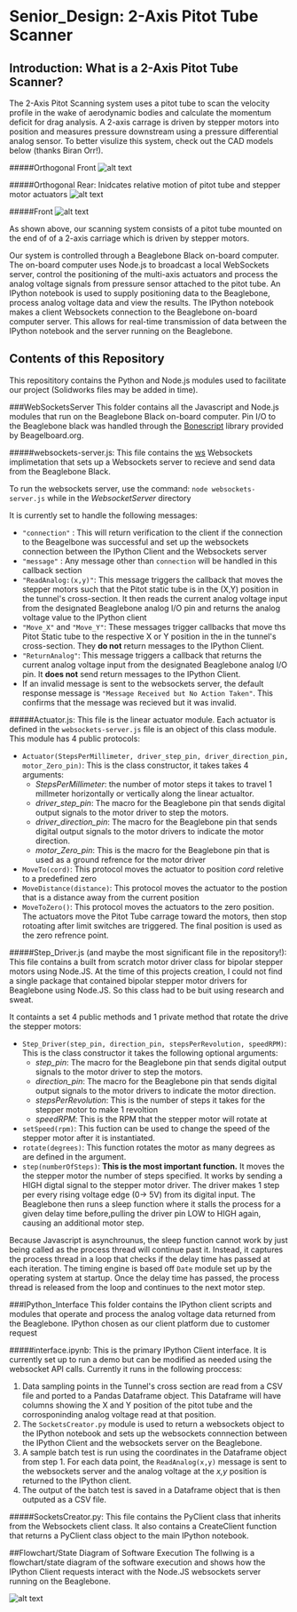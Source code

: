 Senior_Design: 2-Axis Pitot Tube Scanner 
================================
Introduction: What is a 2-Axis Pitot Tube Scanner?
------------------------------
The 2-Axis Pitot Scanning system uses a pitot tube to scan the velocity profile in the wake of aerodynamic bodies and calculate the momentum deficit for drag analysis. A 2-axis carrage is driven by stepper motors into position and measures pressure downstream using a pressure differential analog sensor. To better visulize this system, check out the CAD models below (thanks Biran Orr!).

#####Orthogonal Front
![alt text](https://github.com/alexlerikos/Senior_Design/blob/master/README_images/Orthogonal_Front.png)

#####Orthogonal Rear: Inidcates relative motion of pitot tube and stepper motor actuators
![alt text](https://github.com/alexlerikos/Senior_Design/blob/master/README_images/Orthogonal_Rear.png)

#####Front
![alt text](https://github.com/alexlerikos/Senior_Design/blob/master/README_images/Front.png)

As shown above, our scanning system consists of a pitot tube mounted on the end of of a 2-axis carriage which is driven by stepper motors. 

Our system is controlled through a Beaglebone Black on-board computer. The on-board computer uses Node.js to broadcast a local WebSockets server, control the positioning of the multi-axis actuators and process the analog voltage signals from pressure sensor attached to the pitot tube. An IPython notebook is used to supply positioning data to the Beaglebone, process analog voltage data and view the results. The IPython notebook makes a client Websockets connection to the Beaglebone on-board computer server. This allows for real-time transmission of data between the IPython notebook and the server running on the Beaglebone. 
	

Contents of this Repository
--------------------------------------

This reposititory contains the Python and Node.js modules used to facilitate our project (Solidworks files may be added in time). 

###WebSocketsServer
This folder contains all the Javascript and Node.js modules that run on the Beaglebone Black on-board computer. Pin I/O to the Beaglebone black was handled through the [Bonescript](http://beagleboard.org/Support/BoneScript) library provided by Beagelboard.org.

#####websockets-server.js:
This file contains the [ws](https://einaros.github.io/ws/) Websockets implimetation that sets up a Websockets server to recieve and send data from the Beaglebone Black. 

To run the websockets server, use the command: `node websockets-server.js` while in the *WebsocketServer* directory

It is currently set to handle the following messages:

* `"connection"` : This will return verification to the client if the connection to the Beagelbone was successful and set up the websockets connection between the IPython Client and the Websockets server
* `"message"` : Any message other than `connection` will be handled in this callback section
* `"ReadAnalog:(x,y)"`: This message triggers the callback that moves the stepper motors such that the Pitot static tube is in the (X,Y) position in the  tunnel's cross-section. It then reads the current analog voltage input from the designated Beaglebone analog I/O pin and returns the analog voltage value to the IPython client
* `"Move_X"` and `"Move_Y"`: These messages trigger callbacks that move ths Pitot Static tube to the respective X or Y position in the in the  tunnel's cross-section. They **do not** return messages to the IPython Client.
* `"ReturnAnalog"`: This message triggers a callback that returns the current analog voltage input from the designated Beaglebone analog I/O pin. It **does not** send return messages to the IPython Client.
* If an invalid message is sent to the websockets server, the default response message is `"Message Received but No Action Taken"`. This confirms that the message was recieved but it was invalid.

#####Actuator.js:
This file is the linear actuator module. Each actuator is defined in the `websockets-server.js` file is an object of this class module. This module has 4 public protocols:

* `Actuator(StepsPerMillimeter, driver_step_pin, driver_direction_pin, motor_Zero_pin)`: This is the class constructor, it takes takes 4 arguments:
	* *StepsPerMillimeter*: the number of motor steps it takes to travel 1 millmeter horizontally or vertically along the linear actualtor.
	* *driver_step_pin*: The macro for the Beaglebone pin that sends digital output signals to the motor driver to step the motors.
	* *driver_direction_pin*: The macro for the Beaglebone pin that sends digital output signals to the motor drivers to indicate the motor direction.
	* *motor_Zero_pin*: This is the macro for the Beaglebone pin that is used as a ground refrence for the motor driver
* `MoveTo(cord)`: This protocol moves the actuator to position *cord* reletive to a predefined zero
* `MoveDistance(distance)`: This protocol moves the actuator to the postion that is a distance away from the current position
* `MoveToZero()`: This protocol moves the actuators to the zero position. The actuators move the Pitot Tube carrage toward the motors, then stop rotoating after limit switches are triggered. The final position is used as the zero refrence point.

#####Step_Driver.js (and maybe the most significant file in the repository!):
This file contains a built from scratch motor driver class for bipolar stepper motors using Node.JS. At the time of this projects creation, I could not find a single package that contained bipolar stepper motor drivers for Beaglebone using Node.JS. So this class had to be buit using research and sweat.  

It containts a set 4 public methods and 1 private method that rotate the drive the stepper motors:
* `Step_Driver(step_pin, direction_pin, stepsPerRevolution, speedRPM)`: This is the class constructor it takes the following optional arguments:
	* *step_pin*: The macro for the Beaglebone pin that sends digital output signals to the motor driver to step the motors.
	* *direction_pin*:  The macro for the Beaglebone pin that sends digital output signals to the motor drivers to indicate the motor direction.
	* *stepsPerRevolution*: This is the number of steps it takes for the stepper motor to make 1 revoltion
	* *speedRPM*: This is the RPM that the stepper motor will rotate at
* `setSpeed(rpm)`: This fuction can be used to change the speed of the stepper motor after it is instantiated.
* `rotate(degrees)`: This function rotates the motor as many degrees as are defined in the argument. 
* `step(numberOfSteps)`: **This is the most important function.** It moves the the stepper motor the number of steps specified. It works by sending a HIGH digtal signal to the stepper motor driver. The driver makes 1 step per every rising voltage edge (0-> 5V) from its digital input. The Beaglebone then runs a sleep function where it stalls the process for a given delay time before,pulling the driver pin LOW to HIGH again, causing an additional motor step.

Because Javascript is asynchrounus, the sleep function cannot work by just being called as the process thread will continue past it. Instead, it captures the process thread in a loop that checks if the delay time has passed at each iteration. The timing engine is based off `Date` module set up by the operating system at startup. Once the delay time has passed, the process thread is released from the loop and continues to the next motor step.

###IPython_Interface
This folder contains the IPython client scripts and modules that operate and process the analog voltage data returned from the Beaglebone. IPython chosen as our client platform due to customer request

#####interface.ipynb:
This is the primary IPython Client interface. It is currently set up to run a demo but can be modified as needed using the websocket API calls. Currently it runs in the following proccess:

1. Data sampling points in the Tunnel's cross section are read from a CSV file and ported to a Pandas Dataframe object. This Dataframe will have columns showing the X and Y position of the pitot tube and the corrosponinding analog voltage read at that position.
2. The `SocketsCreator.py` module is used to return a websockets object to the IPython notebook and sets up the websockets connnection between the IPython Client and the websockets server on the Beaglebone.
3. A sample batch test is run using the coordinates in the Dataframe object from step 1. For each data point, the `ReadAnalog(x,y)` message is sent to the websockets server and the analog voltage at the *x,y* position is returned to the IPython client.
4. The output of the batch test is saved in a Dataframe object that is then outputed as a CSV file.

#####SocketsCreator.py:
This file contains the PyClient class that inherits from the Websockets client class. It also contains a CreateClient function that returns a PyClient class object to the main IPython notebook.

##Flowchart/State Diagram of Software Execution
The follwing is a flowchart/state diagram of the software execution and shows how the IPython Client requests interact with the Node.JS websockets server running on the Beaglebone.

![alt text](https://github.com/alexlerikos/Senior_Design/blob/master/README_images/Software%20Flowchart.png)

